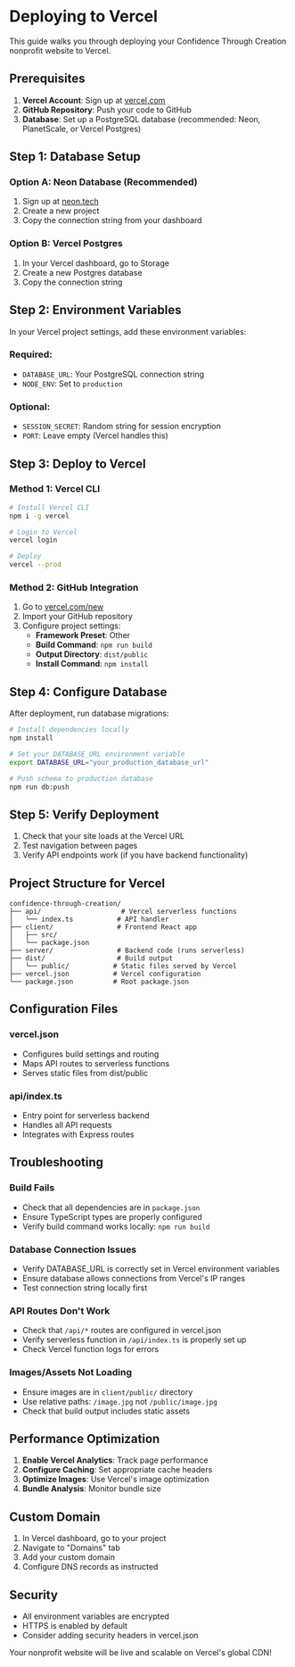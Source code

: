 # Deploying to Vercel

This guide walks you through deploying your Confidence Through Creation nonprofit website to Vercel.

## Prerequisites

1. **Vercel Account**: Sign up at [vercel.com](https://vercel.com)
2. **GitHub Repository**: Push your code to GitHub
3. **Database**: Set up a PostgreSQL database (recommended: Neon, PlanetScale, or Vercel Postgres)

## Step 1: Database Setup

### Option A: Neon Database (Recommended)
1. Sign up at [neon.tech](https://neon.tech)
2. Create a new project
3. Copy the connection string from your dashboard

### Option B: Vercel Postgres
1. In your Vercel dashboard, go to Storage
2. Create a new Postgres database
3. Copy the connection string

## Step 2: Environment Variables

In your Vercel project settings, add these environment variables:

### Required:
- `DATABASE_URL`: Your PostgreSQL connection string
- `NODE_ENV`: Set to `production`

### Optional:
- `SESSION_SECRET`: Random string for session encryption
- `PORT`: Leave empty (Vercel handles this)

## Step 3: Deploy to Vercel

### Method 1: Vercel CLI
```bash
# Install Vercel CLI
npm i -g vercel

# Login to Vercel
vercel login

# Deploy
vercel --prod
```

### Method 2: GitHub Integration
1. Go to [vercel.com/new](https://vercel.com/new)
2. Import your GitHub repository
3. Configure project settings:
   - **Framework Preset**: Other
   - **Build Command**: `npm run build`
   - **Output Directory**: `dist/public`
   - **Install Command**: `npm install`

## Step 4: Configure Database

After deployment, run database migrations:

```bash
# Install dependencies locally
npm install

# Set your DATABASE_URL environment variable
export DATABASE_URL="your_production_database_url"

# Push schema to production database
npm run db:push
```

## Step 5: Verify Deployment

1. Check that your site loads at the Vercel URL
2. Test navigation between pages
3. Verify API endpoints work (if you have backend functionality)

## Project Structure for Vercel

```
confidence-through-creation/
├── api/                    # Vercel serverless functions
│   └── index.ts           # API handler
├── client/                # Frontend React app
│   ├── src/
│   └── package.json
├── server/                # Backend code (runs serverless)
├── dist/                  # Build output
│   └── public/           # Static files served by Vercel
├── vercel.json           # Vercel configuration
└── package.json          # Root package.json
```

## Configuration Files

### vercel.json
- Configures build settings and routing
- Maps API routes to serverless functions
- Serves static files from dist/public

### api/index.ts
- Entry point for serverless backend
- Handles all API requests
- Integrates with Express routes

## Troubleshooting

### Build Fails
- Check that all dependencies are in `package.json`
- Ensure TypeScript types are properly configured
- Verify build command works locally: `npm run build`

### Database Connection Issues
- Verify DATABASE_URL is correctly set in Vercel environment variables
- Ensure database allows connections from Vercel's IP ranges
- Test connection string locally first

### API Routes Don't Work
- Check that `/api/*` routes are configured in vercel.json
- Verify serverless function in `/api/index.ts` is properly set up
- Check Vercel function logs for errors

### Images/Assets Not Loading
- Ensure images are in `client/public/` directory
- Use relative paths: `/image.jpg` not `/public/image.jpg`
- Check that build output includes static assets

## Performance Optimization

1. **Enable Vercel Analytics**: Track page performance
2. **Configure Caching**: Set appropriate cache headers
3. **Optimize Images**: Use Vercel's image optimization
4. **Bundle Analysis**: Monitor bundle size

## Custom Domain

1. In Vercel dashboard, go to your project
2. Navigate to "Domains" tab
3. Add your custom domain
4. Configure DNS records as instructed

## Security

- All environment variables are encrypted
- HTTPS is enabled by default
- Consider adding security headers in vercel.json

Your nonprofit website will be live and scalable on Vercel's global CDN!